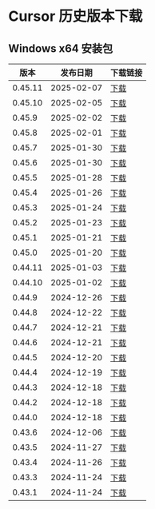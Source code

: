 # Cursor 历史版本下载

## Windows x64 安装包

| 版本 | 发布日期 | 下载链接 |
|------|----------|----------|
| 0.45.11 | 2025-02-07 | [下载](https://downloader.cursor.sh/builds/250207y6nbaw5qc/windows/nsis/x64) |
| 0.45.10 | 2025-02-05 | [下载](https://downloader.cursor.sh/builds/250205buadkzpea/windows/nsis/x64) |
| 0.45.9 | 2025-02-02 | [下载](https://downloader.cursor.sh/builds/250202tgstl42dt/windows/nsis/x64) |
| 0.45.8 | 2025-02-01 | [下载](https://downloader.cursor.sh/builds/250201b44xw1x2k/windows/nsis/x64) |
| 0.45.7 | 2025-01-30 | [下载](https://downloader.cursor.sh/builds/250130nr6eorv84/windows/nsis/x64) |
| 0.45.6 | 2025-01-30 | [下载](https://downloader.cursor.sh/builds/25013021lv9say3/windows/nsis/x64) |
| 0.45.5 | 2025-01-28 | [下载](https://downloader.cursor.sh/builds/250128loaeyulq8/windows/nsis/x64) |
| 0.45.4 | 2025-01-26 | [下载](https://downloader.cursor.sh/builds/250126vgr3vztvj/windows/nsis/x64) |
| 0.45.3 | 2025-01-24 | [下载](https://downloader.cursor.sh/builds/250124b0rcj0qql/windows/nsis/x64) |
| 0.45.2 | 2025-01-23 | [下载](https://downloader.cursor.sh/builds/250123mhituoa6o/windows/nsis/x64) |
| 0.45.1 | 2025-01-21 | [下载](https://downloader.cursor.sh/builds/2501213ljml5byg/windows/nsis/x64) |
| 0.45.0 | 2025-01-20 | [下载](https://downloader.cursor.sh/builds/250120dh9ezx9pg/windows/nsis/x64) |
| 0.44.11 | 2025-01-03 | [下载](https://downloader.cursor.sh/builds/250103fqxdt5u9z/windows/nsis/x64) |
| 0.44.10 | 2025-01-02 | [下载](https://downloader.cursor.sh/builds/250102ys80vtnud/windows/nsis/x64) |
| 0.44.9 | 2024-12-26 | [下载](https://downloader.cursor.sh/builds/2412268nc6pfzgo/windows/nsis/x64) |
| 0.44.8 | 2024-12-22 | [下载](https://downloader.cursor.sh/builds/241222ooktny8mh/windows/nsis/x64) |
| 0.44.7 | 2024-12-21 | [下载](https://downloader.cursor.sh/builds/2412219nhracv01/windows/nsis/x64) |
| 0.44.6 | 2024-12-21 | [下载](https://downloader.cursor.sh/builds/2412214pmryneua/windows/nsis/x64) |
| 0.44.5 | 2024-12-20 | [下载](https://downloader.cursor.sh/builds/241220s3ux0e1tv/windows/nsis/x64) |
| 0.44.4 | 2024-12-19 | [下载](https://downloader.cursor.sh/builds/241219117fcvexy/windows/nsis/x64) |
| 0.44.3 | 2024-12-18 | [下载](https://downloader.cursor.sh/builds/241218sybfbogmq/windows/nsis/x64) |
| 0.44.2 | 2024-12-18 | [下载](https://downloader.cursor.sh/builds/241218ntls52u8v/windows/nsis/x64) |
| 0.44.0 | 2024-12-18 | [下载](https://downloader.cursor.sh/builds/2412187f9v0nffu/windows/nsis/x64) |
| 0.43.6 | 2024-12-06 | [下载](https://downloader.cursor.sh/builds/241206z7j6me2e2/windows/nsis/x64) |
| 0.43.5 | 2024-11-27 | [下载](https://downloader.cursor.sh/builds/241127pdg4cnbu2/windows/nsis/x64) |
| 0.43.4 | 2024-11-26 | [下载](https://downloader.cursor.sh/builds/241126w13goyvrs/windows/nsis/x64) |
| 0.43.3 | 2024-11-24 | [下载](https://downloader.cursor.sh/builds/2411246yqzx1jmm/windows/nsis/x64) |
| 0.43.1 | 2024-11-24 | [下载](https://downloader.cursor.sh/builds/241124gsiwb66nc/windows/nsis/x64) |